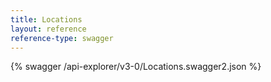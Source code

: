 ```yaml
---
title: Locations
layout: reference
reference-type: swagger
---
```




{% swagger /api-explorer/v3-0/Locations.swagger2.json %}
